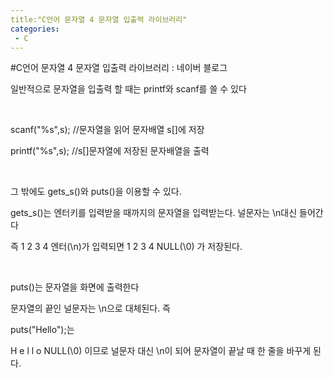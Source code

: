 ```yaml
---
title:"C언어 문자열 4 문자열 입출력 라이브러리"
categories:
 - C
---
```

#C언어 문자열 4 문자열 입출력 라이브러리 : 네이버 블로그
<div class="wrap_rabbit pcol2 _param(1) _postViewArea221562653342" id="post-view221562653342">
<!-- Rabbit HTML --><div class="se-viewer se-theme-default" lang="ko-KR">
<!-- SE_DOC_HEADER_END -->
<div class="se-main-container">
<div class="se-component se-text se-l-default" id="SE-ec933b81-ee86-49a5-aa72-a41f78932c1a">
<div class="se-component-content">
<div class="se-section se-section-text se-l-default">
<div class="se-module se-module-text"><!-- SE-TEXT { --><p class="se-text-paragraph se-text-paragraph-align-" id="SE-c9bace78-7ca5-4d36-b3ea-9b6ef9592e93" style=""><span class="se-fs- se-ff-" id="SE-c1243478-dc8d-40e2-84e1-fa1c830b76fd" style="">일반적으로 문자열을 입출력 할 때는 printf와 scanf를 쓸 수 있다</span></p><!-- } SE-TEXT --><!-- SE-TEXT { --><p class="se-text-paragraph se-text-paragraph-align-" id="SE-14275aea-383e-47de-aae5-dc46566ee288" style=""><span class="se-fs- se-ff-" id="SE-50db2ed1-db60-4f72-8aa3-c16ef3eaa3ec" style="">​</span></p><!-- } SE-TEXT --><!-- SE-TEXT { --><p class="se-text-paragraph se-text-paragraph-align-" id="SE-883b897f-0720-4a37-a683-038ae5138cc2" style=""><span class="se-fs- se-ff-" id="SE-ed26884e-911f-4c3c-a8c0-dc771affb7b6" style="">scanf("%s",s); //문자열을 읽어 문자배열 s[]에 저장</span></p><!-- } SE-TEXT --><!-- SE-TEXT { --><p class="se-text-paragraph se-text-paragraph-align-" id="SE-eb016fb9-13ea-4189-88e0-9e6bd2dc26e1" style=""><span class="se-fs- se-ff-" id="SE-e65412d9-4e89-4152-8519-f92ebf62d73b" style="">printf("%s",s); //s[]문자열에 저장된 문자배열을 출력</span></p><!-- } SE-TEXT --><!-- SE-TEXT { --><p class="se-text-paragraph se-text-paragraph-align-" id="SE-74f20642-b768-4196-909b-77239979bb73" style=""><span class="se-fs- se-ff-" id="SE-1c37d7f8-94ac-4473-b0fa-c26141b4e320" style="">​</span></p><!-- } SE-TEXT --><!-- SE-TEXT { --><p class="se-text-paragraph se-text-paragraph-align-" id="SE-e754ae72-a5c1-4388-8975-105fd1dec647" style=""><span class="se-fs- se-ff-" id="SE-26229082-ea78-4aed-997c-b14834c0c484" style="">그 밖에도 gets_s()와 puts()을 이용할 수 있다.</span></p><!-- } SE-TEXT --><!-- SE-TEXT { --><p class="se-text-paragraph se-text-paragraph-align-" id="SE-d362bdfb-8e7e-4b8e-b91b-2bbde4caacf1" style=""><span class="se-fs- se-ff-" id="SE-3ec45421-1e73-4f32-a9f3-0c7506fa9465" style="">gets_s()는 엔터키를 입력받을 때까지의 문자열을 입력받는다. 널문자는 \n대신 들어간다</span></p><!-- } SE-TEXT --><!-- SE-TEXT { --><p class="se-text-paragraph se-text-paragraph-align-" id="SE-5307f63b-b438-40e0-99a0-41f914085261" style=""><span class="se-fs- se-ff-" id="SE-29c4777d-ad73-4090-9b0e-3ae3faca4909" style="">즉 1 2 3 4 엔터(\n)가 입력되면 1 2 3 4 NULL(\0) 가 저장된다.</span></p><!-- } SE-TEXT --><!-- SE-TEXT { --><p class="se-text-paragraph se-text-paragraph-align-" id="SE-c71fc929-8d61-44f5-8c15-50755341c809" style=""><span class="se-fs- se-ff-" id="SE-18d3c989-a85d-4341-bf00-efa7724fa8c3" style="">​</span></p><!-- } SE-TEXT --><!-- SE-TEXT { --><p class="se-text-paragraph se-text-paragraph-align-" id="SE-29ef4a2f-4f43-4abc-b369-3e5ded08ea04" style=""><span class="se-fs- se-ff-" id="SE-bb68bd04-00b4-40b6-9d37-61f71eec8cd3" style="">puts()는 문자열을 화면에 출력한다</span></p><!-- } SE-TEXT --><!-- SE-TEXT { --><p class="se-text-paragraph se-text-paragraph-align-" id="SE-c086a158-c930-44f0-a220-a8d6c66933d4" style=""><span class="se-fs- se-ff-" id="SE-e1486d65-ec95-4d50-85f9-fc631411d925" style="">문자열의 끝인 널문자는 \n으로 대체된다. 즉</span></p><!-- } SE-TEXT --><!-- SE-TEXT { --><p class="se-text-paragraph se-text-paragraph-align-" id="SE-2e4fbbec-9d9b-4f1a-8170-da0631660aec" style=""><span class="se-fs- se-ff-" id="SE-8709f2e7-bcfa-404e-8c58-0c4ca27dbaa6" style="">puts("Hello");는 </span></p><!-- } SE-TEXT --><!-- SE-TEXT { --><p class="se-text-paragraph se-text-paragraph-align-" id="SE-58fdb0de-201b-4868-9880-640f708f413d" style=""><span class="se-fs- se-ff-" id="SE-368d9849-56fa-43ff-8fca-4c6a7e99a322" style="">H e l l o NULL(\0) 이므로 널문자 대신 \n이 되어 문자열이 끝날 때 한 줄을 바꾸게 된다.</span></p><!-- } SE-TEXT --></div>
</div>
</div>
</div> </div>
</div>
</div>